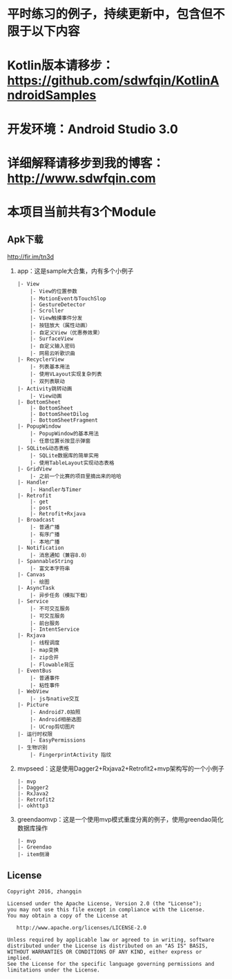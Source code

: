 # 平时练习的例子，持续更新中，包含但不限于以下内容
# Kotlin版本请移步：https://github.com/sdwfqin/KotlinAndroidSamples
# 开发环境：Android Studio 3.0
# 详细解释请移步到我的博客：http://www.sdwfqin.com
# 本项目当前共有3个Module

## Apk下载
http://fir.im/tn3d

1. app：这是sample大合集，内有多个小例子

    ```
    |- View
        |- View的位置参数
        |- MotionEvent与TouchSlop
        |- GestureDetector
        |- Scroller
        |- View触摸事件分发
        |- 按钮放大（属性动画）
        |- 自定义View（优惠券效果）
        |- SurfaceView
        |- 自定义输入密码
        |- 网易云听歌识曲
    |- RecyclerView
        |- 列表基本用法
        |- 使用VLayout实现复杂列表
        |- 双列表联动
    |- Activity跳转动画
        |- View动画
    |- BottomSheet
        |- BottomSheet
        |- BottomSheetDilog
        |- BottomSheetFragment
    |- PopupWindow
        |- PopupWindow的基本用法
        |- 任意位置长按显示弹窗
    |- SQLite&动态表格
        |- SQLite数据库的简单实用
        |- 使用TableLayout实现动态表格
    |- GridView
        |- 之前一个比赛的项目里摘出来的哈哈
    |- Handler
        |- Handler与Timer
    |- Retrofit
        |- get
        |- post
        |- Retrofit+Rxjava
    |- Broadcast
        |- 普通广播
        |- 有序广播
        |- 本地广播
    |- Notification
        |- 消息通知（兼容8.0）
    |- SpannableString
        |- 富文本字符串
    |- Canvas
        |- 绘图
    |- AsyncTask
        |- 异步任务（模拟下载）
    |- Service
        |- 不可交互服务
        |- 可交互服务
        |- 前台服务
        |- IntentService
    |- Rxjava
        |- 线程调度
        |- map变换
        |- zip合并
        |- Flowable背压
    |- EventBus
        |- 普通事件
        |- 粘性事件
    |- WebView
        |- js与native交互
    |- Picture
        |- Android7.0拍照
        |- Android相册选图
        |- UCrop剪切图片
    |- 运行时权限
        |- EasyPermissions
    |- 生物识别
        |- FingerprintActivity 指纹
    ```

2. mvpseed：这是使用Dagger2+Rxjava2+Retrofit2+mvp架构写的一个小例子

    ```
    |- mvp
    |- Dagger2
    |- RxJava2
    |- Retrofit2
    |- okhttp3
    ```

3. greendaomvp：这是一个使用mvp模式重度分离的例子，使用greendao简化数据库操作

    ```
    |- mvp
    |- Greendao
    |- item侧滑
    ```

## License

```
Copyright 2016, zhangqin

Licensed under the Apache License, Version 2.0 (the "License");
you may not use this file except in compliance with the License.
You may obtain a copy of the License at

   http://www.apache.org/licenses/LICENSE-2.0

Unless required by applicable law or agreed to in writing, software
distributed under the License is distributed on an "AS IS" BASIS,
WITHOUT WARRANTIES OR CONDITIONS OF ANY KIND, either express or implied.
See the License for the specific language governing permissions and
limitations under the License.
```